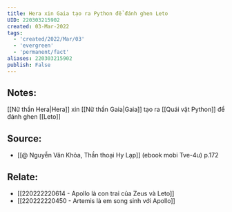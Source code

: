```yaml
---
title: Hera xin Gaia tạo ra Python để đánh ghen Leto
UID: 220303215902
created: 03-Mar-2022
tags:
  - 'created/2022/Mar/03'
  - 'evergreen'
  - 'permanent/fact'
aliases: 220303215902
publish: False
---
```

## Notes:
[[Nữ thần Hera|Hera]] xin [[Nữ thần Gaia|Gaia]] tạo ra [[Quái vật Python]] để đánh ghen [[Leto]]

## Source:
- [[@ Nguyễn Văn Khỏa, Thần thoại Hy Lạp]] (ebook mobi Tve-4u) p.172

## Relate:
- [[220222220614 - Apollo là con trai của Zeus và Leto]]
- [[220222220450 - Artemis là em song sinh với Apollo]]